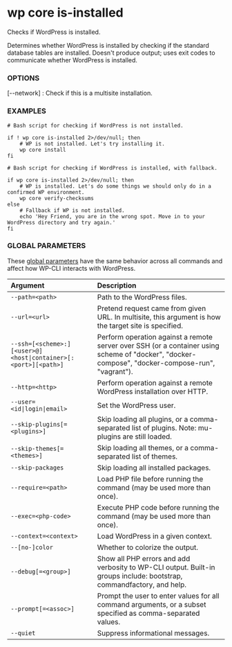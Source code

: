# wp core is-installed

Checks if WordPress is installed.

Determines whether WordPress is installed by checking if the standard database tables are installed. Doesn't produce output; uses exit codes to communicate whether WordPress is installed.

### OPTIONS

[\--network]
: Check if this is a multisite installation.

### EXAMPLES

    # Bash script for checking if WordPress is not installed.

    if ! wp core is-installed 2>/dev/null; then
        # WP is not installed. Let's try installing it.
        wp core install
    fi

    # Bash script for checking if WordPress is installed, with fallback.

    if wp core is-installed 2>/dev/null; then
        # WP is installed. Let's do some things we should only do in a confirmed WP environment.
        wp core verify-checksums
    else
        # Fallback if WP is not installed.
        echo 'Hey Friend, you are in the wrong spot. Move in to your WordPress directory and try again.'
    fi

### GLOBAL PARAMETERS

These [global parameters](https://make.wordpress.org/cli/handbook/config/) have the same behavior across all commands and affect how WP-CLI interacts with WordPress.

| **Argument**    | **Description**              |
|:----------------|:-----------------------------|
| `--path=<path>` | Path to the WordPress files. |
| `--url=<url>` | Pretend request came from given URL. In multisite, this argument is how the target site is specified. |
| `--ssh=[<scheme>:][<user>@]<host\|container>[:<port>][<path>]` | Perform operation against a remote server over SSH (or a container using scheme of "docker", "docker-compose", "docker-compose-run", "vagrant"). |
| `--http=<http>` | Perform operation against a remote WordPress installation over HTTP. |
| `--user=<id\|login\|email>` | Set the WordPress user. |
| `--skip-plugins[=<plugins>]` | Skip loading all plugins, or a comma-separated list of plugins. Note: mu-plugins are still loaded. |
| `--skip-themes[=<themes>]` | Skip loading all themes, or a comma-separated list of themes. |
| `--skip-packages` | Skip loading all installed packages. |
| `--require=<path>` | Load PHP file before running the command (may be used more than once). |
| `--exec=<php-code>` | Execute PHP code before running the command (may be used more than once). |
| `--context=<context>` | Load WordPress in a given context. |
| `--[no-]color` | Whether to colorize the output. |
| `--debug[=<group>]` | Show all PHP errors and add verbosity to WP-CLI output. Built-in groups include: bootstrap, commandfactory, and help. |
| `--prompt[=<assoc>]` | Prompt the user to enter values for all command arguments, or a subset specified as comma-separated values. |
| `--quiet` | Suppress informational messages. |
